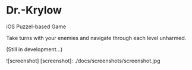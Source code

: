 # Dr.-Krylow
iOS Puzzel-based Game

Take turns with your enemies and navigate through each level unharmed.

(Still in development...)

![screenshot]
[screenshot]: ./docs/screenshots/screenshot.jpg
